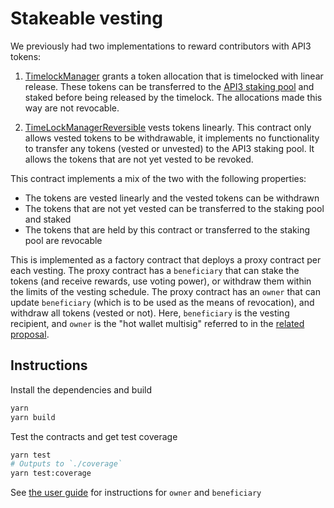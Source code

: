 # Stakeable vesting

We previously had two implementations to reward contributors with API3 tokens:

1. [TimelockManager](https://github.com/api3dao/api3-contracts/blob/master/packages/timelock-manager/contracts/TimelockManager.sol)
   grants a token allocation that is timelocked with linear release. These tokens can be transferred to the
   [API3 staking pool](https://github.com/api3dao/api3-dao/tree/main/packages/pool) and staked before being released by
   the timelock. The allocations made this way are not revocable.

2. [TimeLockManagerReversible](https://github.com/api3dao/api3-contracts/blob/master/packages/timelock-manager/contracts/TimeLockManagerReversible.sol)
   vests tokens linearly. This contract only allows vested tokens to be withdrawable, it implements no functionality to
   transfer any tokens (vested or unvested) to the API3 staking pool. It allows the tokens that are not yet vested to be
   revoked.

This contract implements a mix of the two with the following properties:

- The tokens are vested linearly and the vested tokens can be withdrawn
- The tokens that are not yet vested can be transferred to the staking pool and staked
- The tokens that are held by this contract or transferred to the staking pool are revocable

This is implemented as a factory contract that deploys a proxy contract per each vesting. The proxy contract has a
`beneficiary` that can stake the tokens (and receive rewards, use voting power), or withdraw them within the limits of
the vesting schedule. The proxy contract has an `owner` that can update `beneficiary` (which is to be used as the means
of revocation), and withdraw all tokens (vested or not). Here, `beneficiary` is the vesting recipient, and `owner` is
the "hot wallet multisig" referred to in the
[related proposal](https://forum.api3.org/t/primary-proposal-contributor-token-allocations/1755).

## Instructions

Install the dependencies and build

```sh
yarn
yarn build
```

Test the contracts and get test coverage

```sh
yarn test
# Outputs to `./coverage`
yarn test:coverage
```

See [the user guide](./user-guide.md) for instructions for `owner` and `beneficiary`
